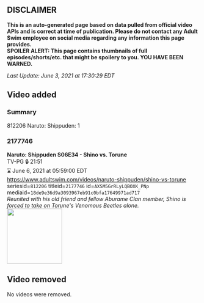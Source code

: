 ## DISCLAIMER
**This is an auto-generated page based on data pulled from official video APIs and is correct at time of publication. Please do not contact any Adult Swim employee on social media regarding any information this page provides.**  
**SPOILER ALERT: This page contains thumbnails of full episodes/shorts/etc. that might be spoilery to you. YOU HAVE BEEN WARNED.**  

_Last Update: June 3, 2021 at 17:30:29 EDT_
## Video added
### Summary
812206 Naruto: Shippuden: 1  
### 2177746
**Naruto: Shippuden S06E34 - Shino vs. Torune**  
TV-PG 🔒 21:51  
⌛ June 6, 2021 at 05:59:00 EDT  
https://www.adultswim.com/videos/naruto-shippuden/shino-vs-torune  
seriesid=`812206` titleid=`2177746` id=`AXSM5GrRLyLQBOXK_PNp` mediaid=`18de9e36d9a3093967eb91c0bfa17649971ad717`  
_Reunited with his old friend and fellow Aburame Clan member, Shino is forced to take on Torune's Venomous Beetles alone._  
<a href="https://media.cdn.adultswim.com/uploads/20200914/thumbnails/2_20914953315-narutoshippuden_317_ShinovsTorune.jpg"><img src="https://media.cdn.adultswim.com/uploads/20200914/thumbnails/2_20914953315-narutoshippuden_317_ShinovsTorune.jpg" height="144px" /></a>
## Video removed
No videos were removed.  
